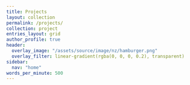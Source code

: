 ```yaml
---
title: Projects
layout: collection
permalink: /projects/
collection: project
entries_layout: grid
author_profile: true
header:
  overlay_image: "/assets/source/image/nz/hamburger.png"
  overlay_filter: linear-gradient(rgba(0, 0, 0, 0.2), transparent)
sidebar:
  nav: "home"
words_per_minute: 500
---
```

